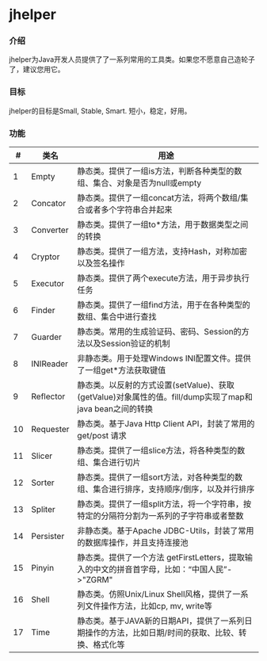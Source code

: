 # jhelper

### 介绍
jhelper为Java开发人员提供了了一系列常用的工具类。如果您不愿意自己造轮子了，建议您用它。

### 目标
jhelper的目标是Small, Stable, Smart. 短小，稳定，好用。

### 功能
| # | 类名      | 用途                                                                                          |
|---|-----------|---------                                                                                         |
| 1 | Empty     | 静态类。提供了一组is方法，判断各种类型的数组、集合、对象是否为null或empty                                          |
| 2 | Concator  | 静态类。提供了一组concat方法，将两个数组/集合或者多个字符串合并起来                                           |
| 3 | Converter | 静态类。提供了一组to*方法，用于数据类型之间的转换                                                            |
| 4 | Cryptor   | 静态类。提供了一组方法，支持Hash，对称加密以及签名操作                                                                      |
| 5 | Executor  | 静态类。提供了两个execute方法，用于异步执行任务                                                              |
| 6 | Finder    | 静态类。提供了一组find方法，用于在各种类型的数组、集合中进行查找                                               |
| 7 | Guarder   | 静态类。常用的生成验证码、密码、Session的方法以及Session验证的机制                                            |
| 8 | INIReader | 非静态类。用于处理Windows INI配置文件。提供了一组get*方法获取键值                                      |
| 9 | Reflector | 静态类。以反射的方式设置(setValue)、获取(getValue)对象属性的值。fill/dump实现了map和java bean之间的转换        |
| 10| Requester | 静态类。基于Java Http Client API，封装了常用的get/post 请求                                                 |
| 11| Slicer    | 静态类。提供了一组slice方法，将各种类型的数组、集合进行切片                                                   |
| 12| Sorter    | 静态类。提供了一组sort方法，对各种类型的数组、集合进行排序，支持顺序/倒序，以及并行排序                         |
| 13| Spliter   | 静态类。提供了一组split方法，将一个字符串，按特定的分隔符分割为一系列的子字符串或者整数                         |
| 14| Persister | 非静态类。基于Apache JDBC-Utils，封装了常用的数据库操作，并且支持连接池                                        |
| 15| Pinyin    | 静态类。提供了一个方法 getFirstLetters，提取输入的中文的拼音首字母，比如：“中国人民”->"ZGRM"                  |
| 16| Shell     | 静态类。仿照Unix/Linux Shell风格，提供了一系列文件操作方法，比如cp, mv, write等                              |
| 17| Time      | 静态类。基于JAVA新的日期API，提供了一系列日期操作的方法，比如日期/时间的获取、比较、转换、格式化等               |


